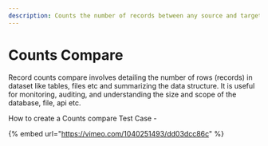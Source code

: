 ```yaml
---
description: Counts the number of records between any source and target datasets.
---
```


# Counts Compare

Record counts compare involves detailing the number of rows (records) in dataset like tables, files etc and summarizing the data structure. It is useful for monitoring, auditing, and understanding the size and scope of the database, file, api etc.

How to create a Counts compare Test Case -



{% embed url="https://vimeo.com/1040251493/dd03dcc86c" %}
